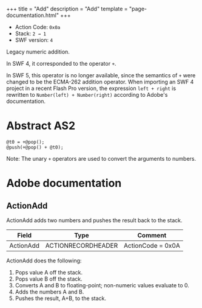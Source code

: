 +++
title = "Add"
description = "Add"
template = "page-documentation.html"
+++

- Action Code: `0x0a`
- Stack: `2 → 1`
- SWF version: `4`

Legacy numeric addition.

In SWF 4, it corresponded to the operator `+`.

In SWF 5, this operator is no longer available, since the semantics of `+` were changed to be the ECMA-262 addition operator. When importing an SWF 4 project in a recent Flash Pro version, the expression `left + right` is rewritten to `Number(left) + Number(right)` according to Adobe's documentation.

# Abstract AS2

```
@t0 = +@pop();
@push(+@pop() + @t0);
```

Note: The unary `+` operators are used to convert the arguments to numbers.

# Adobe documentation

## ActionAdd

ActionAdd adds two numbers and pushes the result back to the stack.

| Field             | Type               | Comment                        |
|-------------------|--------------------|--------------------------------|
| ActionAdd         | ACTIONRECORDHEADER | ActionCode = 0x0A              |

ActionAdd does the following:
1. Pops value A off the stack.
2. Pops value B off the stack.
3. Converts A and B to floating-point; non-numeric values evaluate to 0.
4. Adds the numbers A and B.
5. Pushes the result, A+B, to the stack.
